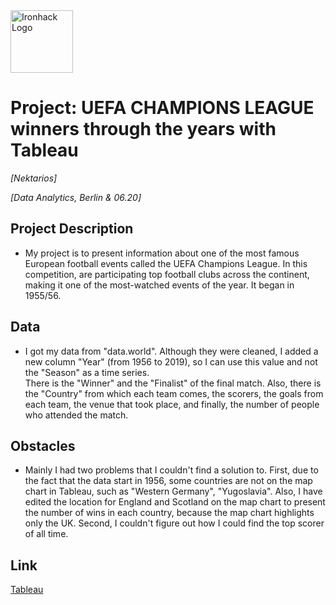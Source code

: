 <img src="https://bit.ly/2VnXWr2" alt="Ironhack Logo" width="100"/>

# Project: UEFA CHAMPIONS LEAGUE winners through the years with Tableau
*[Nektarios]*

*[Data Analytics, Berlin & 06.20]*


## Project Description
- My project is to present information about one of the most famous European football events called the UEFA Champions League. In this competition, are participating top football clubs across the continent, making it one of the most-watched events of the year.
It began in 1955/56.


## Data
- I got my data from "data.world". Although they were cleaned,  I added a new column "Year" (from 1956 to 2019), so I can use this value and not the "Season" as a time series.    
There is the "Winner" and the  "Finalist" of the final match. Also, there is the "Country" from which each team comes,  the scorers, the goals from each team, the venue that took place, and finally, the number of people who attended the match. 


## Obstacles  
- Mainly I had two problems that I couldn't find a solution to.
First, due to the fact that the data start in 1956, some countries are not on the map chart in Tableau, such as "Western Germany", "Yugoslavia". Also,  I have edited the location for England and Scotland on the map chart to present the number of wins in each country, because the map chart highlights only the UK.
Second, I couldn't figure out how I could find the top scorer of all time.


## Link 

[Tableau](https://public.tableau.com/profile/nektarios2591#!/vizhome/UEFACHAMPIONSLEAGUEwinnersthroughtheyears/Story1)   
